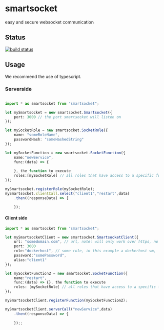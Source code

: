 # smartsocket
easy and secure websocket communication

## Status
[![build status](https://gitlab.com/pushrocks/smartsocket/badges/master/build.svg)](https://gitlab.com/pushrocks/smartsocket/commits/master)

## Usage
We recommend the use of typescript.

### Serverside
```typescript

import * as smartsocket from "smartsocket";

let mySmartsocket = new smartsocket.Smartsocket({
    port: 3000 // the port smartsocket will listen on
});

let mySocketRole = new smartsocket.SocketRole({
    name: "someRoleName",
    passwordHash: "someHashedString"
});

let mySocketFunction = new smartsocket.SocketFunction({
    name:"newService",
    func:(data) => {
        
    }, the function to execute
    roles:[mySocketRole] // all roles that have access to a specific function
});

mySmartsocket.registerRole(mySocketRole);
mySmartsocket.clientCall.select("client1","restart",data)
    .then((responseData) => {

    });
```

#### Client side
```typescript
import * as smartsocket from "smartsocket";

let mySmartsocketClient = new smartsocket.SmartsocketClient({
    url: "somedomain.com", // url, note: will only work over https, no http supported.
    port: 3000
    role:"dockerhost", // some role, in this example a dockerhost vm,
    password:"somePassword",
    alias:"client1"
});

let mySocketFunction2 = new smartsocket.SocketFunction({
    name:"restart",
    func:(data) => {}, the function to execute
    roles: [mySocketRole] // all roles that have access to a specific function
});

mySmartsocketClient.registerFunction(mySocketFunction2);

mySmartsocketClient.serverCall("newService",data)
    .then((responseData) => {
        
    });;
```